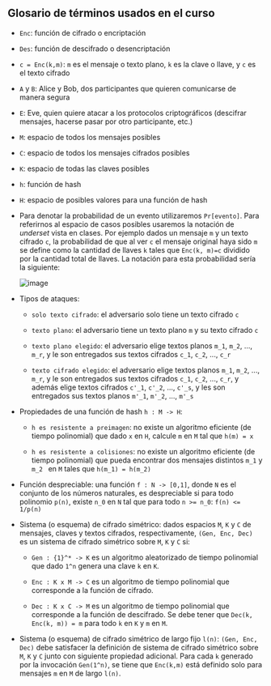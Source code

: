 ## Glosario de términos usados en el curso

- `Enc`: función de cifrado o encriptación

- `Des`: función de descifrado o desencriptación

- `c = Enc(k,m)`: `m` es el mensaje o texto plano, `k` es la clave o llave, y `c` es el texto cifrado

- `A` y `B`: Alice y Bob, dos participantes que quieren comunicarse de manera segura

- `E`: Eve, quien quiere atacar a los protocolos criptográficos (descifrar mensajes, hacerse pasar por otro participante, etc.)

- `M`: espacio de todos los mensajes posibles

- `C`: espacio de todos los mensajes cifrados posibles

- `K`: espacio de todas las claves posibles

- `h`: función de hash

- `H`: espacio de posibles valores para una función de hash

- Para denotar la probabilidad de un evento utilizaremos `Pr[evento]`. Para referirnos al espacio de casos posibles usaremos la notación de *underset* vista en clases. Por ejemplo dados un mensaje `m` y un texto cifrado `c`, la probabilidad de que al ver `c` el mensaje original haya sido `m` se define como la cantidad de llaves `k` tales que `Enc(k, m)=c` dividido por la cantidad total de llaves. La notación para esta probabilidad sería la siguiente:

   ![image](https://user-images.githubusercontent.com/5092030/113487109-77badf80-948c-11eb-9ad0-3596f8b42f68.png)

- Tipos de ataques:

   - `solo texto cifrado`: el adversario solo tiene un texto cifrado `c`

   - `texto plano`: el adversario tiene un texto plano `m` y su texto cifrado `c`
   
   - `texto plano elegido`: el adversario elige textos planos `m_1`, `m_2`, ..., `m_r`, y le son entregados sus textos cifrados `c_1`, `c_2`, ..., `c_r` 

   - `texto cifrado elegido`: el adversario elige textos planos `m_1`, `m_2`, ..., `m_r`, y le son entregados sus textos cifrados `c_1`, `c_2`, ..., `c_r`, y además elige textos cifrados `c'_1`, `c'_2`, ..., `c'_s`, y les son entregados sus textos planos `m'_1`, `m'_2`, ..., `m'_s`

- Propiedades de una función de hash `h : M -> H`:

   - `h es resistente a preimagen`: no existe un algoritmo eficiente (de tiempo polinomial) que dado `x` en `H`, calcule `m` en `M` tal que `h(m) = x`
   
   - `h es resistente a colisiones`: no existe un algoritmo eficiente (de tiempo polinomial) que pueda encontrar dos mensajes distintos `m_1` y `m_2 ` en `M` tales que `h(m_1) = h(m_2)`

- Función despreciable: una función `f : N -> [0,1]`, donde `N` es el conjunto de los números naturales, es despreciable si para todo polinomio `p(n)`, existe `n_0` en `N` tal que para todo `n >= n_0`: `f(n) <= 1/p(n)`

- Sistema (o esquema) de cifrado simétrico: dados espacios `M`, `K` y `C` de mensajes, claves y textos cifrados, respectivamente, `(Gen, Enc, Dec)` es un sistema de cifrado simétrico sobre `M`, `K` y `C` si: 

  - `Gen : {1}^* -> K` es un algoritmo aleatorizado de tiempo polinomial que dado `1^n` genera una clave `k` en `K`.

  - `Enc : K x M -> C` es un algoritmo de tiempo polinomial que corresponde a la función de cifrado.

  - `Dec : K x C -> M` es un algoritmo de tiempo polinomial que corresponde a la función de descifrado. Se debe tener que `Dec(k, Enc(k, m)) = m` para todo `k` en `K` y `m` en `M`.
  
- Sistema (o esquema) de cifrado simétrico de largo fijo `l(n)`: `(Gen, Enc, Dec)` debe satisfacer la definición de sistema de cifrado simétrico sobre `M`, `K` y `C` junto con siguiente propiedad adicional. Para cada `k` generado por la invocación `Gen(1^n)`, se tiene que `Enc(k,m)` está definido solo para mensajes `m` en `M` de largo `l(n)`.




